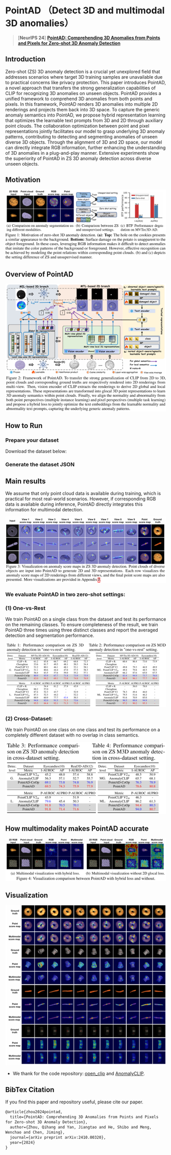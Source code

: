 # PointAD （Detect 3D and multimodal 3D anomalies）
> [**NeurIPS 24**] [**PointAD: Comprehending 3D Anomalies from Points and Pixels for Zero-shot 3D Anomaly Detection**](https://arxiv.org/pdf/2310.18961.pdf)

## Introduction 
Zero-shot (ZS) 3D anomaly detection is a crucial yet unexplored field that addresses scenarios where target 3D training samples are unavailable due to practical concerns like privacy protection. This paper introduces PointAD, a novel approach that transfers the strong generalization capabilities of CLIP for recognizing 3D anomalies on unseen objects. PointAD provides a unified framework to comprehend 3D anomalies from both points and pixels. In this framework, PointAD renders 3D anomalies into multiple 2D renderings and projects them back into 3D space. To capture the generic anomaly semantics into PointAD, we propose hybrid representation learning that optimizes the learnable text prompts from 3D and 2D through auxiliary point clouds. The collaboration optimization between point and pixel representations jointly facilitates our model to grasp underlying 3D anomaly patterns, contributing to detecting and segmenting anomalies of unseen diverse 3D objects. Through the alignment of 3D and 2D space, our model can directly integrate RGB information, further enhancing the understanding of 3D anomalies in a plug-and-play manner. Extensive experiments show the superiority of PointAD in ZS 3D anomaly detection across diverse unseen objects.

## Motivation
![analysis](./assets/motivation.png) 


## Overview of PointAD
![overview](./assets/overview.png)

## How to Run

### Prepare your dataset
Download the dataset below:


### Generate the dataset JSON


## Main results

We assume that only point cloud data is available during training, which is practical for most real-world scenarios. However, if corresponding RGB data is available during inference, PointAD directly integrates this information for multimodal detection.

![visualization](./assets/visualization.png) 

### We evaluate PointAD in two zero-shot settings:

### (1) One-vs-Rest
We train PointAD on a single class from the dataset and test its performance on the remaining classes. To ensure completeness of the result, we train PointAD three times using three distinct classes and report the averaged detection and segmentation performance.

![industrial](./assets/point_table.png) 

### (2) Cross-Dataset: 
We train PointAD on one class on one class and test its performance on a completely different dataset with no overlap in class semantics.

![industrial](./assets/modality_table.png) 


## How multimodality makes PointAD accurate
![industrial](./assets/modality.png) 

## Visualization

![visualization](./assets/more_visualization.png) 

* We thank for the code repository: [open_clip](https://github.com/mlfoundations/open_clip) and [AnomalyCLIP](https://github.com/zqhang/AnomalyCLIP/tree/master).

## BibTex Citation

If you find this paper and repository useful, please cite our paper.

```
@article{zhou2024pointad,
  title={PointAD: Comprehending 3D Anomalies from Points and Pixels for Zero-shot 3D Anomaly Detection},
  author={Zhou, Qihang and Yan, Jiangtao and He, Shibo and Meng, Wenchao and Chen, Jiming},
  journal={arXiv preprint arXiv:2410.00320},
  year={2024}
}
```
